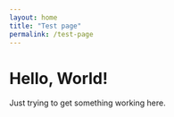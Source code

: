 ```yaml
---
layout: home
title: "Test page"
permalink: /test-page
---
```


# Hello, World!

Just trying to get something working here.